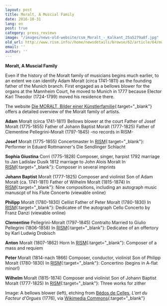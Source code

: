 ```yaml
---
layout: post
title: Moralt, A Muscial Family
date: 2016-10-31
lang: en
post: true
category: press_reviews
image: "/images/news-old-website/csm_Moralt_-_Kalkant_25a5279a8f.jpg"
old_url: http://www.rism.info//home/newsdetails/browse/62/article/64/moralt-a-muscial-family.html
email: ''
author: ''
---
```


**Moralt, A Muscial Family**

Even if the history of the Moralt family of musicians begins much earlier, to an extent we can identify Adam Moralt (circa 1741-1811) as the founding father of the Munich branch. First engaged as a bellows blower for the organs at the Mannheim Court, he moved to Munich in 1777 because Elector Karl Theodor (1724-1799) moved his residence there.

The website [Die MORALT, Bilder einer Künstlerfamilie](http://www.hjwr.de/moralt/moralt_de/inhalt_de.html){:target="_blank"} offers a detailed overview of the Moralt family of artists.


**Adam** Moralt (circa 1741-1811)
Bellows blower at the court
Father of Josef Moralt (1775-1855)
Father of Johann Baptist Moralt (1777-1825)
Father of Clementine Pellegrini-Moralt (1797-1845)
-no records in RISM-

**Josef** Moralt (1775-1855)
Concertmaster
In [RISM](https://opac.rism.info/search?id=455014757){:target="_blank"}: Performer in Eduard Rottmanner's Die Sendlinger Schlacht


**Sophia Giustina** Corri (1775-1828)
Composer, singer, harpist
1792 marriage to Jan Ladislav Dusík
1812 marriage to John Alois Moralt
In [RISM](https://opac.rism.info/search?View=rism&author=Corri+Sophia+Giustina&Language=en){:target="_blank"}: Composer in several imprints


**Johann Baptist** Moralt (1777-1825)
Composer and violinist
Son of Adam Moralt (ca. 1741-1811)
Father of Wilhelm Moralt (1815-1874)
In [RISM](https://opac.rism.info/search?id=450109679){:target="_blank"}: Nine compositions, including an autograph music manuscpt of his Flute Concerto (viewable online)


**Philipp** Moralt (1780-1830)
Cellist
Father of Peter Moralt (1780-1830)
In [RISM](https://opac.rism.info/search?id=454017078){:target="_blank"}: Dedicatee of the autograph Cello Concerto by Franz Danzi (viewable online)


**Clementine** Pellegrini-Moralt (1797-1845)
Contralto
Married to Giulio Pellegrini (1806-1858)
In [RISM](https://opac.rism.info/search?id=402006350){:target="_blank"}: Dedicatee of an offertory by Karl Ludwig Drobisch


**Anton** Moralt (1807-1862)
Horn
In [RISM](https://opac.rism.info/search?id=453004034){:target="_blank"}: Composer of a mass and requiem


**Peter** Moralt (1814-nach 1866)
Composer, conductor, violinist
Son of Philipp Moralt (1780-1830)
In [RISM](https://opac.rism.info/search?id=280001970){:target="_blank"}: Concertino (begins in A-flat minor!)


**Wilhelm** Moralt (1815-1874)
Composer and violinist
Son of Johann Baptist Moralt (1777-1825)
In [RISM](https://opac.rism.info/search?id=453005312){:target="_blank"}: Three works for zither


Image: A bellows blower (left), etching from [Bédos de Celles](https://de.wikipedia.org/wiki/B%C3%A9dos_de_Celles), _L'art du Facteur d'Orgues_ (1776), via [Wikimedia Commons](https://commons.wikimedia.org/wiki/File:OrganumFollis.jpg){:target="_blank"}

